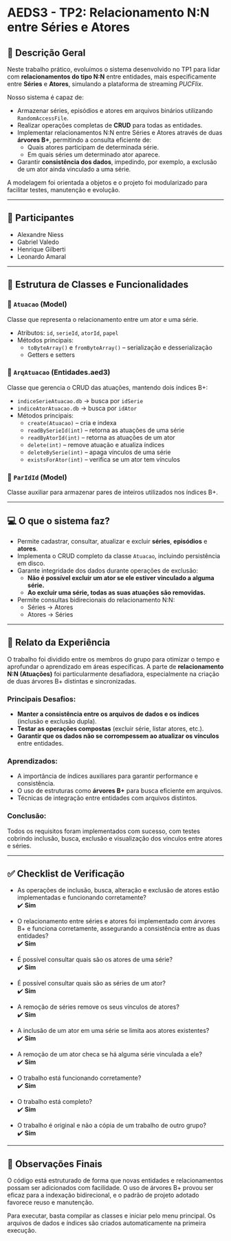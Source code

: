 # AEDS3 - TP2: Relacionamento N:N entre Séries e Atores

## 📌 Descrição Geral

Neste trabalho prático, evoluímos o sistema desenvolvido no TP1 para lidar com **relacionamentos do tipo N:N** entre entidades, mais especificamente entre **Séries** e **Atores**, simulando a plataforma de streaming _PUCFlix_.

Nosso sistema é capaz de:

- Armazenar séries, episódios e atores em arquivos binários utilizando `RandomAccessFile`.
- Realizar operações completas de **CRUD** para todas as entidades.
- Implementar relacionamentos N:N entre Séries e Atores através de duas **árvores B+**, permitindo a consulta eficiente de:
  - Quais atores participam de determinada série.
  - Em quais séries um determinado ator aparece.
- Garantir **consistência dos dados**, impedindo, por exemplo, a exclusão de um ator ainda vinculado a uma série.

A modelagem foi orientada a objetos e o projeto foi modularizado para facilitar testes, manutenção e evolução.

---

## 👥 Participantes

- Alexandre Niess
- Gabriel Valedo
- Henrique Gilberti
- Leonardo Amaral

---

## 🧱 Estrutura de Classes e Funcionalidades

### 🔹 `Atuacao` (Model)

Classe que representa o relacionamento entre um ator e uma série.

- Atributos: `id`, `serieId`, `atorId`, `papel`
- Métodos principais:
  - `toByteArray()` e `fromByteArray()` – serialização e desserialização
  - Getters e setters

### 🔹 `ArqAtuacao` (Entidades.aed3)

Classe que gerencia o CRUD das atuações, mantendo dois índices B+:

- `indiceSerieAtuacao.db` → busca por `idSerie`
- `indiceAtorAtuacao.db` → busca por `idAtor`
- Métodos principais:
  - `create(Atuacao)` – cria e indexa
  - `readBySerieId(int)` – retorna as atuações de uma série
  - `readByAtorId(int)` – retorna as atuações de um ator
  - `delete(int)` – remove atuação e atualiza índices
  - `deleteBySerie(int)` – apaga vínculos de uma série
  - `existsForAtor(int)` – verifica se um ator tem vínculos

### 🔹 `ParIdId` (Model)

Classe auxiliar para armazenar pares de inteiros utilizados nos índices B+.

---

## 💻 O que o sistema faz?

- Permite cadastrar, consultar, atualizar e excluir **séries**, **episódios** e **atores**.
- Implementa o CRUD completo da classe `Atuacao`, incluindo persistência em disco.
- Garante integridade dos dados durante operações de exclusão:
  - **Não é possível excluir um ator se ele estiver vinculado a alguma série.**
  - **Ao excluir uma série, todas as suas atuações são removidas.**
- Permite consultas bidirecionais do relacionamento N:N:
  - Séries → Atores
  - Atores → Séries

---

## 📖 Relato da Experiência

O trabalho foi dividido entre os membros do grupo para otimizar o tempo e aprofundar o aprendizado em áreas específicas. A parte de **relacionamento N:N (Atuações)** foi particularmente desafiadora, especialmente na criação de duas árvores B+ distintas e sincronizadas.

### Principais Desafios:

- **Manter a consistência entre os arquivos de dados e os índices** (inclusão e exclusão dupla).
- **Testar as operações compostas** (excluir série, listar atores, etc.).
- **Garantir que os dados não se corrompessem ao atualizar os vínculos** entre entidades.

### Aprendizados:

- A importância de índices auxiliares para garantir performance e consistência.
- O uso de estruturas como **árvores B+** para busca eficiente em arquivos.
- Técnicas de integração entre entidades com arquivos distintos.

### Conclusão:

Todos os requisitos foram implementados com sucesso, com testes cobrindo inclusão, busca, exclusão e visualização dos vínculos entre atores e séries.

---

## ✅ Checklist de Verificação

- As operações de inclusão, busca, alteração e exclusão de atores estão implementadas e funcionando corretamente?  
  ✔️ **Sim**

- O relacionamento entre séries e atores foi implementado com árvores B+ e funciona corretamente, assegurando a consistência entre as duas entidades?  
  ✔️ **Sim**

- É possível consultar quais são os atores de uma série?  
  ✔️ **Sim**

- É possível consultar quais são as séries de um ator?  
  ✔️ **Sim**

- A remoção de séries remove os seus vínculos de atores?  
  ✔️ **Sim**

- A inclusão de um ator em uma série se limita aos atores existentes?  
  ✔️ **Sim**

- A remoção de um ator checa se há alguma série vinculada a ele?  
  ✔️ **Sim**

- O trabalho está funcionando corretamente?  
  ✔️ **Sim**

- O trabalho está completo?  
  ✔️ **Sim**

- O trabalho é original e não a cópia de um trabalho de outro grupo?  
  ✔️ **Sim**

---

## 📎 Observações Finais

O código está estruturado de forma que novas entidades e relacionamentos possam ser adicionados com facilidade. O uso de árvores B+ provou ser eficaz para a indexação bidirecional, e o padrão de projeto adotado favorece reuso e manutenção.

Para executar, basta compilar as classes e iniciar pelo menu principal. Os arquivos de dados e índices são criados automaticamente na primeira execução.
